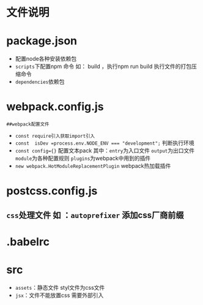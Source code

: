 文件说明
==========

# package.json #

*    配置node各种安装依赖包
*    `scripts`下配置npm 命令 如： build ，执行npm run build  执行文件的打包压缩命令
*    `dependencies`依赖包

# webpack.config.js #

`##webpack配置文件`
*    `const require引入获取import引入`
*    `const  isDev =process.env.NODE_ENV === "development";` 判断执行环境
*    `const config={}` 配置文本pack  其中：`entry`为入口文件 `output`为出口文件 `module`为各种配置规则 `plugins`为webpack中用到的插件
*    `new webpack.HotModuleReplacementPlugin` webpack热加载插件

# postcss.config.js #

## `css`处理文件 如 ：`autoprefixer` 添加css厂商前缀

# .babelrc #


# src #
*    `assets`：静态文件  styl文件为css文件
*    `jsx`：文件不能放置css 需要外部引入
